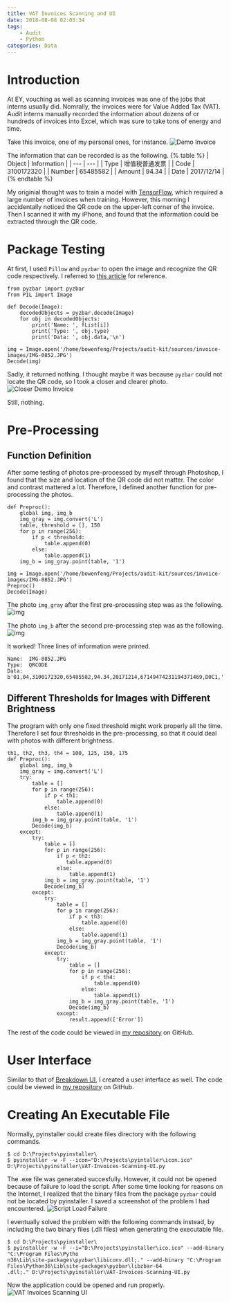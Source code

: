 ```yaml
---
title: VAT Invoices Scanning and UI
date: 2018-08-08 02:03:34
tags:
	- Audit
	- Python
categories: Data
---
```


# Introduction
At EY, vouching as well as scanning invoices was one of the jobs that interns usually did. Nomrally, the invoices were for Value Added Tax (VAT). Audit interns manually recorded the information about dozens of or hundreds of invoices into Excel, which was sure to take tons of energy and time. 

<!-- more -->

Take this invoice, one of my personal ones, for instance. 
![Demo Invoice](/images/audit-vat-invoices-scanning-ui/IMG-0852.JPG)

The information that can be recorded is as the following. 
{% table %}
| Object | Information |
| --- | --- |
| Type | 增值税普通发票 |
| Code | 3100172320 |
| Number | 65485582 |
| Amount | 94.34 |
| Date | 2017/12/14 |
{% endtable %}

My originial thought was to train a model with [TensorFlow](https://www.tensorflow.org/), which required a large number of invoices when training. However, this morning I accidentally noticed the QR code on the upper-left corner of the invoice. Then I scanned it with my iPhone, and found that the information could be extracted through the QR code. 

# Package Testing
At first, I used `Pillow` and `pyzbar` to open the image and recognize the QR code respectively. I referred to [this article](https://pypi.org/project/pyzbar/) for reference. 
```
from pyzbar import pyzbar
from PIL import Image

def Decode(Image):
	decodedObjects = pyzbar.decode(Image)
	for obj in decodedObjects:
        print('Name: ', fList[i])
        print('Type: ', obj.type)
        print('Data: ', obj.data,'\n')

img = Image.open('/home/bowenfeng/Projects/audit-kit/sources/invoice-images/IMG-0852.JPG')
Decode(img)
```

Sadly, it returned nothing. I thought maybe it was because `pyzbar` could not locate the QR code, so I took a closer and clearer photo. 
![Closer Demo Invoice](/images/audit-vat-invoices-scanning-ui/IMG-0853.JPG)

Still, nothing. 

# Pre-Processing

## Function Definition
After some testing of photos pre-processed by myself through Photoshop, I found that the size and location of the QR code did not matter. The color and contrast mattered a lot. Therefore, I defined another function for pre-processing the photos. 
```
def Preproc():
	global img, img_b
	img_gray = img.convert('L')
	table, threshold = [], 150
	for p in range(256):
		if p < threshold:
			table.append(0)
		else:
			table.append(1)
	img_b = img_gray.point(table, '1')

img = Image.open('/home/bowenfeng/Projects/audit-kit/sources/invoice-images/IMG-0852.JPG')
Preproc()
Decode(Image)
```

The photo `img_gray` after the first pre-processing step was as the following. 
![img](/images/audit-vat-invoices-scanning-ui/preproc-img-gray.png)

The photo `img_b` after the second pre-processing step was as the following. 
![img](/images/audit-vat-invoices-scanning-ui/preproc-img-b.png)

It worked! Three lines of information were printed. 
```
Name:  IMG-0852.JPG
Type:  QRCODE
Data:  b'01,04,3100172320,65485582,94.34,20171214,67149474231194371469,D0C1,'
```

## Different Thresholds for Images with Different Brightness
The program with only one fixed threshold might work properly all the time. Therefore I set four thresholds in the pre-processing, so that it could deal with photos with different brightness.  
```
th1, th2, th3, th4 = 100, 125, 150, 175
def Preproc():
	global img, img_b
	img_gray = img.convert('L')
	try:
        table = []
        for p in range(256):
            if p < th1:
                table.append(0)
            else:
                table.append(1)
        img_b = img_gray.point(table, '1')
        Decode(img_b)
    except:
        try:
            table = []
            for p in range(256):
                if p < th2:
                   table.append(0)
                else:
                    table.append(1)
            img_b = img_gray.point(table, '1')
            Decode(img_b)
        except:
            try:
                table = []
                for p in range(256):
                    if p < th3:
                        table.append(0)
                    else:
                        table.append(1)
                img_b = img_gray.point(table, '1')
                Decode(img_b)
            except:
                try:
                    table = []
                    for p in range(256):
                        if p < th4:
                            table.append(0)
                        else:
                            table.append(1)
                    img_b = img_gray.point(table, '1')
                    Decode(img_b)
                except:
                    result.append(['Error'])
```

The rest of the code could be viewed in [my repository](https://github.com/alfredbowenfeng/audit-kit/tree/master/VAT-invoice) on GitHub. 

# User Interface
Similar to that of [Breakdown UI](https://bowenf.com/20180807/audit-breakdown-ui/), I created a user interface as well. The code could be viewed in [my repository](https://github.com/alfredbowenfeng/audit-kit/tree/master/VAT-invoice) on GitHub. 

# Creating An Executable File
Normally, pyinstaller could create files directory with the following commands. 
```
$ cd D:\Projects\pyinstaller\
$ pyinstaller -w -F --icon="D:\Projects\pyintaller\icon.ico" D:\Projects\pyinstaller\VAT-Invoices-Scanning-UI.py
```

The .exe file was generated succesfully. However, it could not be opened because of failure to load the script. After some time looking for reasons on the Internet, I realized that the binary files from the package `pyzbar` could not be located by pyinstaller. I saved a screenshot of the problem I had encountered. 
![Script Load Failure](/images/audit-vat-invoices-scanning-ui/script-load-failure.png)


I eventually solved the problem with the following commands instead, by including the two binary files (.dll files) when generating the executable file. 
```
$ cd D:\Projects\pyinstaller\
$ pyinstaller -w -F --i="D:\Projects\pyinstaller\ico.ico" --add-binary "C:\Program Files\Pytho
n36\Lib\site-packages\pyzbar\libiconv.dll;." --add-binary "C:\Program Files\Python36\Lib\site-packages\pyzbar\libzbar-64
.dll;." D:\Projects\pyinstaller\VAT-Invoices-Scanning-UI.py
```

Now the application could be opened and run properly. 
![VAT Invoices Scanning UI](/images/audit-vat-invoices-scanning-ui/vat-invoices-scanning-ui.png)